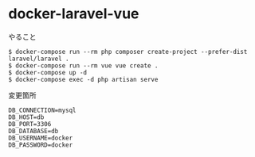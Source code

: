 # docker-laravel-vue

やること

```
$ docker-compose run --rm php composer create-project --prefer-dist laravel/laravel .
$ docker-compose run --rm vue vue create .
$ docker-compose up -d
$ docker-compose exec -d php artisan serve
```

変更箇所

``` .env
DB_CONNECTION=mysql
DB_HOST=db
DB_PORT=3306
DB_DATABASE=db
DB_USERNAME=docker
DB_PASSWORD=docker
```